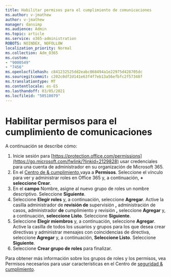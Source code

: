 ```yaml
---
title: Habilitar permisos para el cumplimiento de comunicaciones
ms.author: v-jmathew
author: v-jmathew
manager: dansimp
ms.audience: Admin
ms.topic: article
ms.service: o365-administration
ROBOTS: NOINDEX, NOFOLLOW
localization_priority: Normal
ms.collection: Adm_O365
ms.custom:
- "9000549"
- "7456"
ms.openlocfilehash: c841232525dd2eabc068494a1e22975d428705dc
ms.sourcegitcommit: c202c0df2d141e63f4f7eb13a56efbfc2f57348f
ms.translationtype: MT
ms.contentlocale: es-ES
ms.lasthandoff: 03/05/2021
ms.locfileid: "50510079"
---
```

# <a name="enable-permissions-for-communication-compliance"></a>Habilitar permisos para el cumplimiento de comunicaciones

A continuación se describe cómo:

1. Inicie sesión para [https://protection.office.com/permissions](https://go.microsoft.com/fwlink/?linkid=2129828) usar credenciales para una cuenta de administrador en su organización de Microsoft 365.
2. En el [Centro de & cumplimiento,](https://go.microsoft.com/fwlink/?linkid=2101341)vaya a **Permisos**. Seleccione el vínculo para ver y administrar roles en Office 365 y, a continuación, **\+ seleccione Crear**.
3. En el **campo** Nombre, asigne al nuevo grupo de roles un nombre descriptivo. Seleccione **Siguiente**.
4. Seleccione **Elegir roles** y, a continuación, seleccione **Agregar**. Active la casilla administrador de **revisión de** supervisión **,** administración de casos, administrador **de** cumplimiento y revisión **,** seleccione **Agregar** y, a continuación, **seleccione Listo**. Seleccione **Siguiente**.
5. Seleccione **Elegir miembros** y, a continuación, seleccione **Agregar**. Active la casilla de todos los usuarios y grupos para los que desea crear directivas y administrar mensajes con coincidencias de directiva, seleccione **Agregar** y, a continuación, **Seleccione Listo**. Seleccione **Siguiente**.
6. Seleccione **Crear grupo de roles** para finalizar.

Para obtener más información sobre los grupos de roles y los permisos, vea Permisos necesarios para usar características en el Centro de [seguridad & cumplimiento](https://go.microsoft.com/fwlink/?linkid=2114184).
